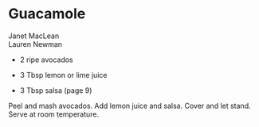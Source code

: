 # Guacamole

Janet MacLean<br/>
Lauren Newman

- 2 ripe avocados
- 3 Tbsp lemon or lime juice

- 3 Tbsp salsa (page 9)

Peel and mash avocados. Add lemon juice and salsa. Cover and let stand. Serve at room temperature.